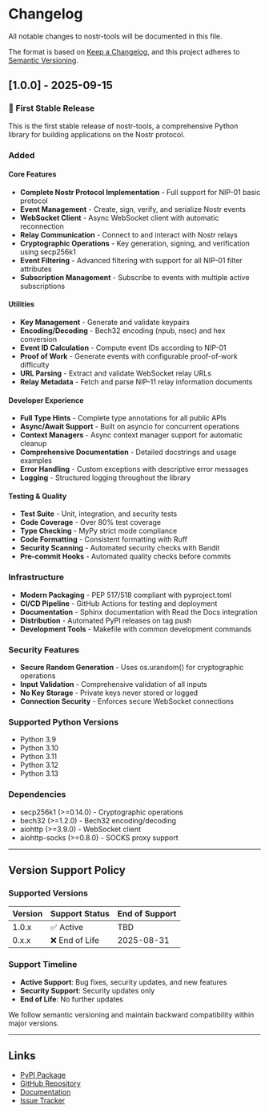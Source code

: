# Changelog

All notable changes to nostr-tools will be documented in this file.

The format is based on [Keep a Changelog](https://keepachangelog.com/en/1.1.0/),
and this project adheres to [Semantic Versioning](https://semver.org/spec/v2.0.0.html).

## [1.0.0] - 2025-09-15

### 🎉 First Stable Release

This is the first stable release of nostr-tools, a comprehensive Python library for building applications on the Nostr protocol.

### Added

#### Core Features
- **Complete Nostr Protocol Implementation** - Full support for NIP-01 basic protocol
- **Event Management** - Create, sign, verify, and serialize Nostr events
- **WebSocket Client** - Async WebSocket client with automatic reconnection
- **Relay Communication** - Connect to and interact with Nostr relays
- **Cryptographic Operations** - Key generation, signing, and verification using secp256k1
- **Event Filtering** - Advanced filtering with support for all NIP-01 filter attributes
- **Subscription Management** - Subscribe to events with multiple active subscriptions

#### Utilities
- **Key Management** - Generate and validate keypairs
- **Encoding/Decoding** - Bech32 encoding (npub, nsec) and hex conversion
- **Event ID Calculation** - Compute event IDs according to NIP-01
- **Proof of Work** - Generate events with configurable proof-of-work difficulty
- **URL Parsing** - Extract and validate WebSocket relay URLs
- **Relay Metadata** - Fetch and parse NIP-11 relay information documents

#### Developer Experience
- **Full Type Hints** - Complete type annotations for all public APIs
- **Async/Await Support** - Built on asyncio for concurrent operations
- **Context Managers** - Async context manager support for automatic cleanup
- **Comprehensive Documentation** - Detailed docstrings and usage examples
- **Error Handling** - Custom exceptions with descriptive error messages
- **Logging** - Structured logging throughout the library

#### Testing & Quality
- **Test Suite** - Unit, integration, and security tests
- **Code Coverage** - Over 80% test coverage
- **Type Checking** - MyPy strict mode compliance
- **Code Formatting** - Consistent formatting with Ruff
- **Security Scanning** - Automated security checks with Bandit
- **Pre-commit Hooks** - Automated quality checks before commits

### Infrastructure
- **Modern Packaging** - PEP 517/518 compliant with pyproject.toml
- **CI/CD Pipeline** - GitHub Actions for testing and deployment
- **Documentation** - Sphinx documentation with Read the Docs integration
- **Distribution** - Automated PyPI releases on tag push
- **Development Tools** - Makefile with common development commands

### Security Features
- **Secure Random Generation** - Uses os.urandom() for cryptographic operations
- **Input Validation** - Comprehensive validation of all inputs
- **No Key Storage** - Private keys never stored or logged
- **Connection Security** - Enforces secure WebSocket connections

### Supported Python Versions
- Python 3.9
- Python 3.10
- Python 3.11
- Python 3.12
- Python 3.13

### Dependencies
- secp256k1 (>=0.14.0) - Cryptographic operations
- bech32 (>=1.2.0) - Bech32 encoding/decoding
- aiohttp (>=3.9.0) - WebSocket client
- aiohttp-socks (>=0.8.0) - SOCKS proxy support

---

## Version Support Policy

### Supported Versions

| Version | Support Status | End of Support |
|---------|----------------|----------------|
| 1.0.x   | ✅ Active      | TBD            |
| 0.x.x   | ❌ End of Life | 2025-08-31     |

### Support Timeline

- **Active Support**: Bug fixes, security updates, and new features
- **Security Support**: Security updates only
- **End of Life**: No further updates

We follow semantic versioning and maintain backward compatibility within major versions.

---

## Links

- [PyPI Package](https://pypi.org/project/nostr-tools/)
- [GitHub Repository](https://github.com/bigbrotr/nostr-tools)
- [Documentation](https://bigbrotr.github.io/nostr-tools/)
- [Issue Tracker](https://github.com/bigbrotr/nostr-tools/issues)
